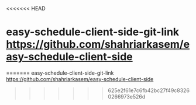 <<<<<<< HEAD
# easy-schedule-client-side-git-link https://github.com/shahriarkasem/easy-schedule-client-side
=======
easy-schedule-client-side-git-link https://github.com/shahriarkasem/easy-schedule-client-side
>>>>>>> 625e2f61e7c6fb42bc27f49c83260266973e526d
